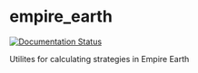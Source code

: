 # empire_earth

[![Documentation Status](https://readthedocs.org/projects/empire-earth/badge/?version=latest)](https://empire-earth.readthedocs.io/en/latest/?badge=latest)

Utilites for calculating strategies in Empire Earth
